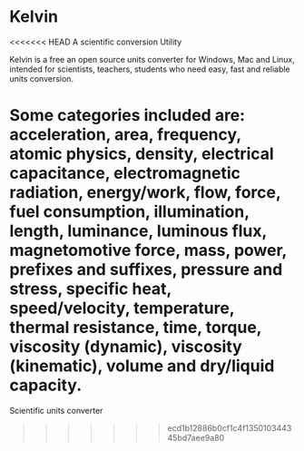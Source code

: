 Kelvin
======

<<<<<<< HEAD
A scientific conversion Utility

Kelvin is a free an open source units converter for Windows, Mac and Linux, intended for scientists, teachers, students who need easy, fast and reliable units conversion.

Some categories included are: acceleration, area, frequency, atomic physics, density, electrical capacitance, electromagnetic radiation, energy/work, flow, force, fuel consumption, illumination, length, luminance, luminous flux, magnetomotive force, mass, power, prefixes and suffixes, pressure and stress, specific heat, speed/velocity, temperature, thermal resistance, time, torque, viscosity (dynamic), viscosity (kinematic), volume and dry/liquid capacity.
=======
Scientific units converter
>>>>>>> ecd1b12886b0cf1c4f135010344345bd7aee9a80

